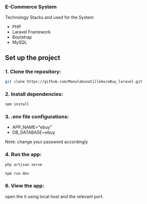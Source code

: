 ### E-Commerce System

Technology Stacks and used for the System 
 -  PHP
 -  Laravel Framework 
 -  Bootstrap
 -  MySQL

## Set up the project 

### 1. Clone the repository:

``` bash
git clone https://github.com/ManulaGunatilleke/eBuy_laravel.git
```

### 2. Install dependencies:

``` bash
npm install 
```

### 3. .env file configurations:

- APP_NAME="ebuy"
- DB_DATABASE=ebuy

Note: change your password accordingly

### 4. Run the app:

``` bash
php artisan serve
```

``` bash
npm run dev
```

### 6. View the app:
open the it using local host and the relevant port.
